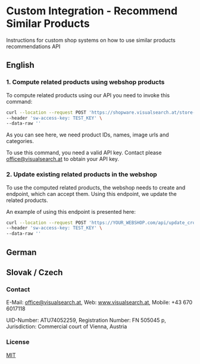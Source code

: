 # Custom Integration - Recommend Similar Products
Instructions for custom shop systems on how to use similar products recommendations API

## English

### 1. Compute related products using webshop products

To compute related products using our API you need to invoke this command:

```bash
curl --location --request POST 'https://shopware.visualsearch.at/store-api/v3/vis/status_cross' \
--header 'sw-access-key: TEST_KEY' \
--data-raw ''
```
As you can see here, we need product IDs, names, image urls and categories.

To use this command, you need a valid API key. Contact please office@visualsearch.at to obtain your API key.

### 2. Update existing related products in the webshop

To use the computed related products, the webshop needs to create and endpoint, which can accept them. Using this endpoint, we update the related products.

An example of using this endpoint is presented here:

```bash
curl --location --request POST 'https://YOUR_WEBSHOP.com/api/update_cross_selling' \
--header 'sw-access-key: TEST_KEY' \
--data-raw ''
```

## German


## Slovak / Czech

### Contact
E-Mail: office@visualsearch.at, Web: www.visualsearch.at, Mobile: +43 670 6017118

UID-Number: ATU74052259, Registration Number: FN 505045 p, Jurisdiction: Commercial court of Vienna, Austria

### License
[MIT](https://choosealicense.com/licenses/mit/)

